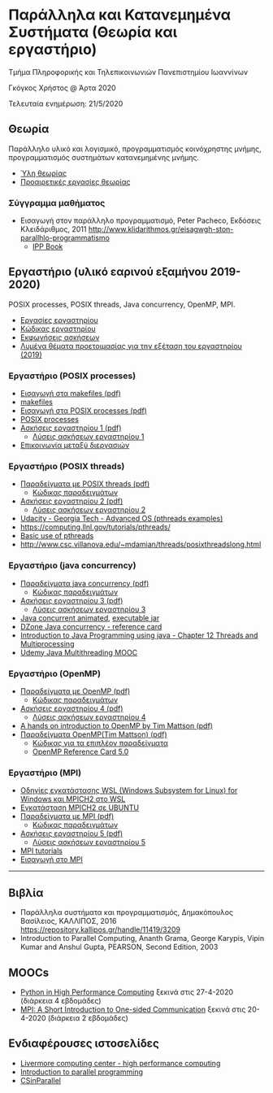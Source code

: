 # Παράλληλα και Κατανεμημένα Συστήματα (Θεωρία και εργαστήριο)

Τμήμα Πληροφορικής και Τηλεπικοινωνιών Πανεπιστημίου Ιωαννίνων

Γκόγκος Χρήστος @ Άρτα 2020

Τελευταία ενημέρωση: 21/5/2020

## Θεωρία

Παράλληλο υλικό και λογισμικό, προγραμματισμός κοινόχρηστης μνήμης, προγραμματισμός συστημάτων κατανεμημένης μνήμης.

* [Ύλη θεωρίας](./teliki.md)
* [Προαιρετικές εργασίες θεωρίας](./docs/ΚΠΣ_ΕΡΓΑΣΙΕΣ_2019-2020.pdf)

### Σύγγραμμα μαθήματος

* Εισαγωγή στον παράλληλο προγραμματισμό, Peter Pacheco, Εκδόσεις Κλειδάριθμος, 2011 <http://www.klidarithmos.gr/eisagwgh-ston-parallhlo-programmatismo>
  * [IPP Book](https://www.cs.usfca.edu/~peter/ipp/)

## Εργαστήριο (υλικό εαρινού εξαμήνου 2019-2020)

POSIX processes, POSIX threads, Java concurrency, OpenMP, MPI.

* [Εργασίες εργαστηρίου](./lab2020/assignments2020.md)
* [Κώδικας εργαστηρίου](./lab2020/)
* [Εκφωνήσεις ασκήσεων](./lab2020/lab_exercises.md)
* [Λυμένα θέματα προετοιμασίας για την εξέταση του εργαστηρίου (2019)](./exams_preparation/lab_exams_prep_19.pdf)

### Εργαστήριο (POSIX processes)

* [Εισαγωγή στα makefiles (pdf)](./docs/00.makefiles.pdf)
* [makefiles](./lab00/README.md)
* [Εισαγωγή στα POSIX processes (pdf)](./docs/01.POSIX%20processes.pdf)
* [POSIX processes](./lab01/README.md)
* [Ασκήσεις εργαστηρίου 1 (pdf)](./docs/02.ΑΣΚΗΣΕΙΣ%20ΕΡΓΑΣΤΗΡΙΟΥ%201%20(POSIX%20PROCESSES).pdf)
  * [Λύσεις ασκήσεων εργαστηρίου 1](./lab01x/README.md)
* [Επικοινωνία μεταξύ διεργασιών](https://www.ibm.com/developerworks/aix/library/au-spunix_sharedmemory/index.html)

### Εργαστήριο (POSIX threads)

* [Παραδείγματα με POSIX threads (pdf)](./docs/03.POSIX%20threads.pdf)
  * [Κώδικας παραδειγμάτων](./lab02/README.md)
* [Ασκήσεις εργαστηρίου 2 (pdf)](./docs/04.ΑΣΚΗΣΕΙΣ%20ΕΡΓΑΣΤΗΡΙΟΥ%202%20(POSIX%20THREADS).pdf)
  * [Λύσεις ασκήσεων εργαστηρίου 2](./lab02x/README.md)
* [Udacity - Georgia Tech - Advanced OS (pthreads examples)](./lab02gt/README.md)
* <https://computing.llnl.gov/tutorials/pthreads/>
* [Basic use of pthreads](https://www.ibm.com/developerworks/library/l-pthred/index.html)
* <http://www.csc.villanova.edu/~mdamian/threads/posixthreadslong.html>

### Εργαστήριο (java concurrency)

* [Παραδείγματα java concurrency (pdf)](./docs/05.JAVA%20CONCURRENCY.pdf)
  * [Κώδικας παραδειγμάτων](./lab03/README.md)
* [Ασκήσεις εργαστηρίου 3 (pdf)](./docs/06.ΑΣΚΗΣΕΙΣ%20ΕΡΓΑΣΤΗΡΙΟΥ%203%20(JAVA%20CONCURRENCY).pdf)
  * [Λύσεις ασκήσεων εργαστηρίου 3](./lab03x/README.md)
* [Java concurrent animated](http://www.jconcurrent.com/), [executable jar](./lab03ca/javaConcurrentAnimated.jar)
* [DZone Java concurrency - reference card](https://dzone.com/refcardz/core-java-concurrency)
* [Introduction to Java Programming using java - Chapter 12 Threads and Multiprocessing](http://math.hws.edu/javanotes/c12/index.html)
* [Udemy Java Multithreading MOOC](https://www.udemy.com/java-multithreading/)

### Εργαστήριο (OpenMP)

* [Παραδείγματα με OpenMP (pdf)](./docs/07.OPENMP.pdf)
  * [Κώδικας παραδειγμάτων](./lab04/README.md)
* [Ασκήσεις εργαστηρίου 4 (pdf)](./docs/09.ΑΣΚΗΣΕΙΣ%20ΕΡΓΑΣΤΗΡΙΟΥ%204%20(OPENMP).pdf)
  * [Λύσεις ασκήσεων εργαστηρίου 4](./lab04x/README.md)
* [A hands on introduction to OpenMP by Tim Mattson (pdf)](./resources/Intro_To_OpenMP_Mattson.pdf)
* [Παραδείγματα OpenMP(Tim Mattson) (pdf)](./docs/08.OPENMP(Tim%20Mattson).pdf)
  * [Κώδικας για τα επιπλέον παραδείγματα](./lab04ma/README.md)
  * [OpenMP Reference Card 5.0](./resources/OpenMPRef-5.0-111802.pdf)

### Εργαστήριο (MPI)

* [Οδηγίες εγκατάστασης WSL (Windows Subsystem for Linux) for Windows και MPICH2 στο WSL](https://spyros3000.gitlab.io/uoi-pdc/WSL-MPICH-Instructions.html)  
* [Εγκατάσταση MPICH2 σε UBUNTU](https://mpitutorial.com/tutorials/installing-mpich2/)  
* [Παραδείγματα με MPI (pdf)](./docs/10.MPI.pdf)
  * [Κώδικας παραδειγμάτων](./lab05/README.md)
* [Ασκήσεις εργαστηρίου 5 (pdf)](./docs/11.ΑΣΚΗΣΕΙΣ%20ΕΡΓΑΣΤΗΡΙΟΥ%205%20(MPI).pdf)
  * [Λύσεις ασκήσεων εργαστηρίου 5](./lab05x/README.md)
* [MPI tutorials](http://mpitutorial.com/tutorials/)
* [Εισαγωγή στο MPI](http://condor.cc.ku.edu/~grobe/docs/intro-MPI-C.shtml)

-----

## Βιβλία

* Παράλληλα συστήματα και προγραμματισμός, Δημακόπουλος Βασίλειος, ΚΑΛΛΙΠΟΣ, 2016 <https://repository.kallipos.gr/handle/11419/3209>
* Introduction to Parallel Computing, Ananth Grama, George Karypis, Vipin Kumar and Anshul Gupta, PEARSON, Second Edition, 2003

## MOOCs

* [Python in High Performance Computing](https://www.futurelearn.com/courses/python-in-hpc/2) ξεκινά στις 27-4-2020 (διάρκεια 4 εβδομάδες)
* [MPI: A Short Introduction to One-sided Communication](https://www.futurelearn.com/courses/mpi-one-sided) ξεκινά στις 20-4-2020 (διάρκεια 2 εβδομάδες)

## Ενδιαφέρουσες ιστοσελίδες

* [Livermore computing center - high performance computing](https://hpc.llnl.gov/training/tutorials)
* [Introduction to parallel programming](https://computing.llnl.gov/tutorials/parallel_comp/)
* [CSinParallel](https://csinparallel.org/index.html)

<!-- Δημιουργία όλων των εκτελέσιμων

```bash
bash makeall.sh
```

Διαγραφή όλων των εκτελέσιμων

```bash
bash makeall.sh clean
``` -->
